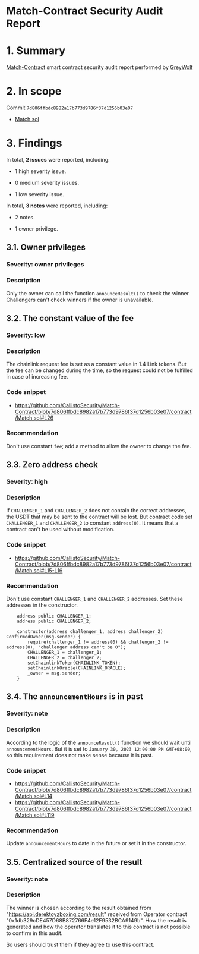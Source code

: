 # Match-Contract Security Audit Report

# 1. Summary

[Match-Contract](https://github.com/CallistoSecurity/Match-Contract/tree/main/contract) smart contract security audit report performed by [GreyWolf](https://github.com/greywolf12)

# 2. In scope

Commit `7d806ffbdc8982a17b773d9786f37d1256b03e07`

- [Match.sol](https://github.com/CallistoSecurity/Match-Contract/blob/7d806ffbdc8982a17b773d9786f37d1256b03e07/contract/Match.sol)

# 3. Findings

In total, **2 issues** were reported, including:

- 1 high severity issue.

- 0 medium severity issues.

- 1 low severity issue.

In total, **3 notes** were reported, including:

- 2 notes.

- 1 owner privilege.



## 3.1. Owner privileges

### Severity: owner privileges

### Description

Only the owner can call the function `announceResult()` to check the winner. Challengers can't check winners if the owner is unavailable.


## 3.2. The constant value of the fee

### Severity: low

### Description

The chainlink request fee is set as a constant value in 1.4 Link tokens. But the fee can be changed during the time, so the request could not be fulfilled in case of increasing fee.

### Code snippet
- https://github.com/CallistoSecurity/Match-Contract/blob/7d806ffbdc8982a17b773d9786f37d1256b03e07/contract/Match.sol#L26

### Recommendation

Don't use constant `fee`; add a method to allow the owner to change the fee. 

## 3.3. Zero address check

### Severity: high

### Description

If `CHALLENGER_1` and `CHALLENGER_2` does not contain the correct addresses, the USDT that may be sent to the contract will be lost. But contract code set `CHALLENGER_1` and `CHALLENGER_2` to constant `address(0)`. It means that a contract can't be used without modification.

### Code snippet

- https://github.com/CallistoSecurity/Match-Contract/blob/7d806ffbdc8982a17b773d9786f37d1256b03e07/contract/Match.sol#L15-L16

### Recommendation

Don't use constant `CHALLENGER_1` and `CHALLENGER_2` addresses. Set these addresses in the constructor.

```Solidity
    address public CHALLENGER_1;
    address public CHALLENGER_2;

    constructor(address challenger_1, address challenger_2) ConfirmedOwner(msg.sender) {
        require(challenger_1 != address(0) && challenger_2 != address(0), "challenger address can't be 0");
        CHALLENGER_1 = challenger_1;
        CHALLENGER_2 = challenger_2;
        setChainlinkToken(CHAINLINK_TOKEN);
        setChainlinkOracle(CHAINLINK_ORACLE);
        _owner = msg.sender;
    }    

```

## 3.4. The `announcementHours` is in past

### Severity: note

### Description

According to the logic of the `announceResult()` function we should wait until `announcementHours`.
But it is set to `January 30, 2023 12:00:00 PM GMT+08:00`, so this requirement does not make sense because it is past.

### Code snippet

- https://github.com/CallistoSecurity/Match-Contract/blob/7d806ffbdc8982a17b773d9786f37d1256b03e07/contract/Match.sol#L14
- https://github.com/CallistoSecurity/Match-Contract/blob/7d806ffbdc8982a17b773d9786f37d1256b03e07/contract/Match.sol#L119

### Recommendation

Update `announcementHours` to date in the future or set it in the constructor.

## 3.5. Centralized source of the result

### Severity: note

### Description

The winner is chosen according to the result obtained from "https://api.derektoyzboxing.com/result" received from Operator contract "0x1db329cDE457D68B872766F4e12F9532BCA9149b". How the result is generated and how the operator translates it to this contract is not possible to confirm in this audit.

So users should trust them if they agree to use this contract. 

